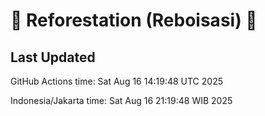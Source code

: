 
# 🌳 Reforestation (Reboisasi) 🌲

## Last Updated

GitHub Actions time: Sat Aug 16 14:19:48 UTC 2025

Indonesia/Jakarta time: Sat Aug 16 21:19:48 WIB 2025

